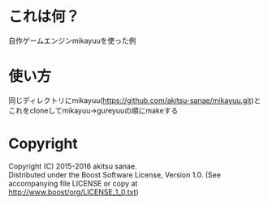 # これは何？
自作ゲームエンジンmikayuuを使った例  

# 使い方
同じディレクトリにmikayuu(https://github.com/akitsu-sanae/mikayuu.git)とこれをcloneしてmikayuu->gureyuuの順にmakeする  


# Copyright
Copyright (C) 2015-2016 akitsu sanae.  
Distributed under the Boost Software License, Version 1.0. 
(See accompanying file LICENSE or copy at http://www.boost/org/LICENSE_1_0.txt)  


